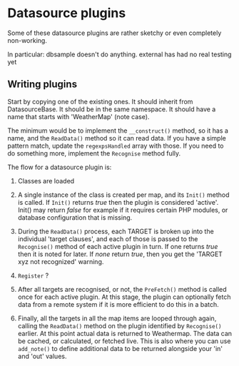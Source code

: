 # Datasource plugins

Some of these datasource plugins are rather sketchy or even completely non-working.

In particular:
  dbsample doesn't do anything.
  external has had no real testing yet

## Writing plugins

Start by copying one of the existing ones. It should inherit from DatasourceBase. It should be
in the same namespace. It should have a name that starts with 'WeatherMap' (note case).

The minimum would be to implement the `__construct()` method, so it has a name, and the `ReadData()` method
so it can read data. If you have a simple pattern match, update the `regexpsHandled` array with those. If you 
need to do something more, implement the `Recognise` method fully.

The flow for a datasource plugin is:

1) Classes are loaded

2) A single instance of the class is created per map, and its `Init()` method is called. If `Init()` returns *true* then the plugin is considered 'active'. Init() may return *false* for example if it requires certain PHP modules, or database configuration that is missing.

3) During the `ReadData()` process, each TARGET is broken up into the individual 'target clauses', and each of those
is passed to the `Recognise()` method of each active plugin in turn. If one returns *true* then it
is noted for later. If _none_ return *true*, then you get the 'TARGET xyz not recognized' warning.

4) `Register` ?

5) After all targets are recognised, or not, the `PreFetch()` method is called once for each active plugin. At this stage,
the plugin can optionally fetch data from a remote system if it is more efficient to do this in a batch.

6) Finally, all the targets in all the map items are looped through again, calling the
`ReadData()` method on the plugin identified by `Recognise()` earlier. At this point
actual data is returned to Weathermap. The data can be cached, or calculated, or fetched
live. This is also where you can use `add_note()` to define additional data to
be returned alongside your 'in' and 'out' values.